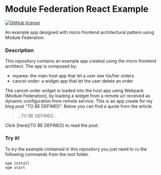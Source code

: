 # Module Federation React Example

[![GitHub license](https://img.shields.io/badge/license-MIT-blue.svg)](https://raw.githubusercontent.com/chicio/module-federation-react-example/main/LICENSE.md)

An example app designed with micro frontend architectural pattern using Module Federation.

### Description

This repository contains an example app created using the micro frontend architect.
The app is composed by:

* myarea: the main host app that let a user see his/her orders
* cancel-order: a widget app that let the user delete an order

The cancel-order widget is loaded into the host app using Webpack [Module Federation], by loading a widget from a remote 
url received as dynamic configuration from remote service. This is an app create for my blog post "TO BE DEFINED". Below
you can find a quote from the article.  

> ...TO BE DEFINED...

Click [here](TO BE DEFINED) to read the post.

### Try it!

To try the example contained in this repository you just need to ru the following commands from the root folder.

```bash
npm install
npm start
```

